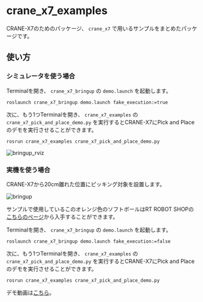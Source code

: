 # crane_x7_examples

CRANE-X7のためのパッケージ、 `crane_x7` で用いるサンプルをまとめたパッケージです。

## 使い方

### シミュレータを使う場合

Terminalを開き、 `crane_x7_bringup` の `demo.launch` を起動します。

```
roslaunch crane_x7_bringup demo.launch fake_execution:=true
```

次に、もう1つTerminalを開き、 `crane_x7_examples` の `crane_x7_pick_and_place_demo.py` を実行するとCRANE-X7にPick and Placeのデモを実行させることができます。

```
rosrun crane_x7_examples crane_x7_pick_and_place_demo.py
```

![bringup_rviz](https://github.com/rt-net/crane_x7_ros/blob/images/images/bringup_rviz.gif "bringup_rviz")

### 実機を使う場合

CRANE-X7から20cm離れた位置にピッキング対象を設置します。

![bringup](https://github.com/rt-net/crane_x7_ros/blob/images/images/bringup.jpg "bringup")

サンプルで使用しているこのオレンジ色のソフトボールはRT ROBOT SHOPの[こちらのページ](https://www.rt-shop.jp/index.php?main_page=product_info&cPath=1299_1307&products_id=3701)から入手することができます。

Terminalを開き、 `crane_x7_bringup` の `demo.launch` を起動します。

```
roslaunch crane_x7_bringup demo.launch fake_execution:=false
```

次に、もう1つTerminalを開き、 `crane_x7_examples` の `crane_x7_pick_and_place_demo.py` を実行するとCRANE-X7にPick and Placeのデモを実行させることができます。

```
rosrun crane_x7_examples crane_x7_pick_and_place_demo.py
```

デモ動画は[こちら](https://youtu.be/_8xBgpgMhk8)。
